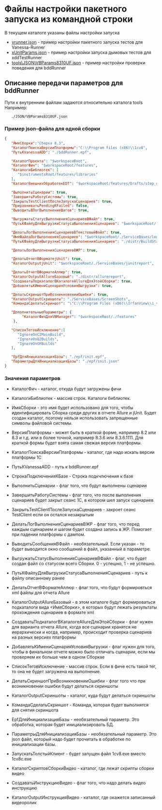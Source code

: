# Файлы настройки пакетного запуска из командной строки

В текущем каталоге указаны файлы настройки запуска

* [vrunner.json](vrunner.json) - пример настройки пакетного запуска тестов для Vanessa-Runner
* [xUnitParams.json](xUnitParams.json) - пример настройки запуска дымовых тестов для xddTestRunner
* [tools\JSON\VBParams8310UF.json](VBParams8310UF.json) - пример настройки проверки поведения для bddRunner

## Описание передачи параметров для bddRunner

Пути к внутренним файлам задаются относительно каталога tools
Например:

```
   ./JSON/VBParams8310UF.json
```

### Пример json-файла для одной сборки

```json
{
   "ИмяСборки":"Сборка 8.3",
   "КаталогПоискаВерсииПлатформы":"C:\\Program Files (x86)\\1cv8",
   "ПутьКVanessaADD": "./bddRunner.epf",

   "КаталогПроекта": "$workspaceRoot",
   "КаталогФич": "$workspaceRoot/features",
   "КаталогиБиблиотек": [
      "$instrumentsRoot/features/libraries"
   ],
   "КаталогВнешнихОбработокEDT": "$workspaceRoot/features/Drafts/step_definitions/bin",

   "ВыполнитьСценарии": true,
   "ЗавершитьРаботуСистемы": true,
   "ЗакрытьTestClientПослеЗапускаСценариев": true,
   "ПриравниватьPendingКFailed": false,
   "ВыводитьВЛогВыполнениеШагов": true,

   "ВыгружатьСтатусВыполненияСценариевВФайл": true,
   "ПутьКФайлуДляВыгрузкиСтатусаВыполненияСценариев": "$workspaceRoot/./ServiceBases/BuildStatus.log",

   "ДелатьЛогВыполненияСценариевВТекстовыйФайл": true,
   "ИмяФайлаЛогВыполненияСценариев": "$workspaceRoot/./ServiceBases/log.txt",
   "ПутьКФайлуДляВыгрузкиСтатусаВыполненияСценариев": "./distr/BuildStatus.log",

   "ДелатьЛогВыполненияСценариевВЖР": true,

   "ДелатьОтчетВФорматеjUnit": true,
   "КаталогOutputjUnit": "$workspaceRoot/./ServiceBases/junitreport",

   "ДелатьОтчетВФорматеАллюр": true,
   "КаталогOutputAllureБазовый": "./distr/allurereport",
   "СоздаватьПодкаталогВКаталогеAllureДляЭтойСборки": true,
   "ДобавлятьКИмениСценарияУсловияВыгрузки": true,

   "ДелатьСкриншотПриВозникновенииОшибки": true,
   "КаталогOutputСкриншоты": "./ServiceBases/ScreenShots",
   "КомандаСделатьСкриншот": "\"C:\\Program Files (x86)\\IrfanView\\i_view32.exe\" /capture=1 /convert=",

   "ДополнительныеПараметры": {
        "КаталогФичДляVBManager": "$workspaceRoot/./features"
    },

   "СписокТеговИсключение":[
      "IgnoreOnCIMainBuild",
      "IgnoreOn82Builds",
      "IgnoreOnOFBuilds"
   ],

   "EpfДляИнициализацияБазы": "./epf/init.epf",
   "ПараметрыДляИнициализацияБазы": "./epf/init.json"
}
```

### Значения параметров

* КаталогФич - каталог, откуда будут загружены фичи
* КаталогиБиблиотек - массив строк. Каталоги библиотек.

* ИмяСборки - это имя будет использовано для того, чтобы идентифицировать Сборка среди других в отчете Allure и jUnit. Будет создан каталог, поэтому нельзя использовать запрещенные символы файловой системы.
* ВерсияПлатформы - может быть в краткой форме, например 8.2 или 8.3 и т.д. или в более точной, например 8.3.6 или 8.3.6.1111. Для краткой формы будет взята самая свежая версия платформы.
* КаталогПоискаВерсииПлатформы - каталог, где надо искать версии платформы 1С
* ПутьКVanessaADD - путь к bddRunner.epf
* СтрокаПодключенияКБазе - Строка подкчлючения к базе

* ВыполнитьСценарии - флаг того, что будут выполнены сценарии
* ЗавершитьРаботуСистемы - флаг того, что после выполнения сценариев будет закрыт сеанс 1С, в котором шел запуск сценариев
* ЗакрытьTestClientПослеЗапускаСценариев - закроет сеанс TestClient если он остался незакрытым
* ДелатьЛогВыполненияСценариевВЖР - флаг того, что перед каждым сценарием и шагом будет создана запись в ЖР. Помогает при падении платформы с дампом.
* ВыводитьСообщенияВФайл - необязательный. Если указан - то будет выводится окно сообщений в файл, указанный в параметре.
* ВыгружатьСтатусВыполненияСценариевВФайл - флаг, что будет создан файл со статусом всего Сборки. 0 - успешно, 1 - не успешно.
* ПутьКФайлуДляВыгрузкиСтатусаВыполненияСценариев - путь к файлу описанному ранее

* ДелатьОтчетВФорматеАллюр - флаг того, что будут формировться xml файлы для отчета Allurе
* КаталогOutputAllureБазовый - в этом каталоге будут формироваться подкаталоги вида <ИмяСборки>, в которых будут лежать результаты прохождения сценариев в формате xml
* СоздаватьПодкаталогВКаталогеAllureДляЭтойСборки - флаг нужен для варианта отчета Allure, когда все сценарии хранятся не иерархически и когда, например, происходит проверка сценариев на разных версиях платформы
* ДобавлятьКИмениСценарияУсловияВыгрузки - флаг нужен для того, чтобы в финальном отчете можно было отличать сценарии, если мы проверяем их больше чем в одном Сборкае

* СписокТеговИсключение - массив строк. Если в фиче есть такой тег, то она не будет загружена на выполнение.

* ДелатьСкриншотПриВозникновенииОшибки - флаг того что при возникновении ошибки будут делаться скриншоты
* КаталогOutputСкриншоты - каталог, куда будут делаться скриншоты
* КомандаСделатьСкриншот - Команда, которая будет выполнятся для снятия скриншота

* EpfДляИнициализацияБазы - необязательный параметр. Это обработка, которая будет инициализировать БД.
* ПараметрыДляИнициализацияБазы - необязательный параметр. Это json файл, который надо будет прочитать в обработке по инициализации базы.
* ЗапускатьТолстыйКлиент - будет запущен файл 1cv8.exe вместо 1cv8c.exe

* КаталогСкриптовСборкиВидео - каталог, где лежат скрипты сборки видео
* СоздаватьИнструкциюВидео - флаг того, что надо делать видео инструкцию
* КаталогOutputИнструкцияВидео - каталог, где окажется записанный видеоролик
